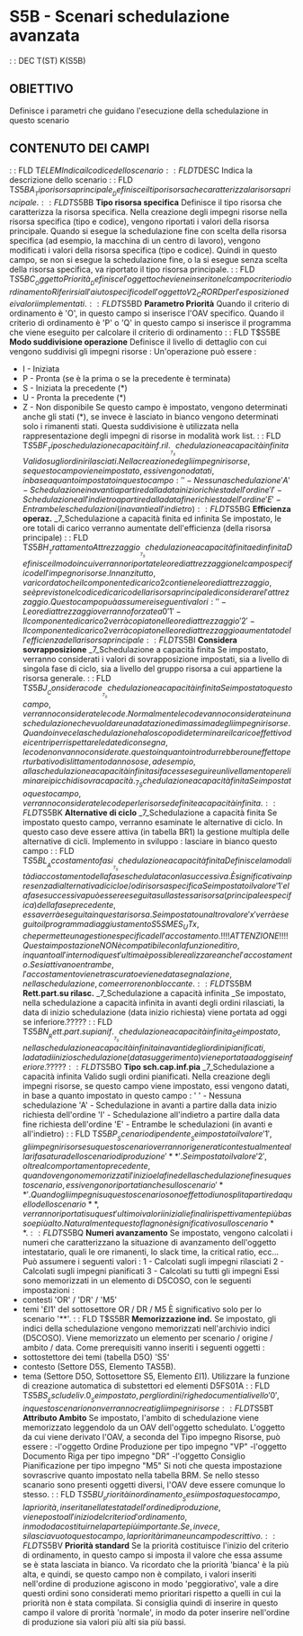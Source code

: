 # S5B - Scenari schedulazione avanzata
 :  : DEC T(ST) K(S5B)
## OBIETTIVO
Definisce i parametri che guidano l'esecuzione della schedulazione in questo scenario
## CONTENUTO DEI CAMPI
 :  : FLD T$ELEM
Indica il codice dello scenario
 :  : FLD T$DESC
Indica la descrizione dello scenario
 :  : FLD T$S5BA __Tipo risorsa principale__
Definisce il tipo risorsa che caratterizza la risorsa principale.
 :  : FLD T$S5BB __Tipo risorsa specifica__
Definisce il tipo risorsa che caratterizza la risorsa specifica. Nella creazione degli impegni risorse nella risorsa specifica (tipo e codice), vengono riportati i valori della risorsa principale.
Quando si esegue la schedulazione fine con scelta della risorsa specifica (ad esempio, la macchina di un centro di lavoro), vengono modificati i valori della risorsa specifica (tipo e codice).
Quindi in questo campo, se non si esegue la schedulazione fine, o la si esegue senza scelta della risorsa specifica, va riportato il tipo risorsa principale.
 :  : FLD T$S5BC __Oggetto Priorità__
Definisce l'oggetto che viene inserito nel campo criterio di ordinamento
Riferirsi all'aiuto specifico dell'oggetto V2_CRORD per l'esposizione dei valori implementati.
 :  : FLD T$S5BD __Parametro Priorità__
Quando il criterio di ordinamento è 'O', in questo campo si inserisce l'OAV specifico.
Quando il criterio di ordinamento è 'P' o 'Q' in questo campo si inserisce il programma che viene eseguito per calcolare il criterio di ordinamento
 :  : FLD T$S5BE __Modo suddivisione operazione__
Definisce il livello di dettaglio con cui vengono suddivisi gli impegni risorse : 
Un'operazione  può essere : 
- I - Iniziata
- P - Pronta (se è la prima o se la precedente è terminata)
- S - Iniziata la precedente   (*)
- U - Pronta la precedente     (*)
- Z - Non disponibile
Se questo campo è impostato, vengono determinati anche gli stati (*), se invece è lasciato in bianco vengono determinati solo i rimanenti stati.
Questa suddivisione è utilizzata nella rappresentazione degli impegni di risorse in modalità work list.
 :  : FLD T$S5BF __Tipo schedulazione capacità inf. ril.__
_7_Schedulazione a capacità infinita
Valido sugli ordini rilasciati.
Nella creazione degli impegni risorse, se questo campo viene impostato, essi vengono datati, in base a quanto impostato in questo campo : 
' ' - Nessuna schedulazione
'A' - Schedulazione in avanti a partire dalla data inizio richiesta dell'ordine
'I' - Schedulazione all'indietro a partire dalla data fine richiesta dell'ordine
'E' - Entrambe le schedulazioni (in avanti e all'indietro)
 :  : FLD T$S5BG __Efficienza operaz.__
_7_Schedulazione a capacità finita ed infinita
Se impostato, le ore totali di carico verranno aumentate dell'efficienza (della risorsa principale)
 :  : FLD T$S5BH __Trattamento Attrezzaggio__
_7_Schedulazione a capacità finita ed infinita
Definisce il modo in cui verranno riportate le ore di attrezzaggio nel campo specifico dell'impegno risorse.
Innanzitutto, va ricordato che il componente di carico 2 contiene le ore di attrezzaggio, se è previsto nel codice di carico della risorsa principale di considerare l'attrezzaggio.
Questo campo puà assumere i seguenti valori : 
' ' - Le ore di attrezzaggio verranno forzate a 0
'1' - Il componente di carico 2 verrà copiato nelle ore di attrezzaggio
'2' - Il componente di carico 2 verrà copiato nelle ore di attrezzaggio aumentato dell'efficienza della risorsa principale
 :  : FLD T$S5BI __Considera sovrapposizione__
_7_Schedulazione a capacità finita
Se impostato, verranno considerati i valori di sovrapposizione impostati, sia a livello di singola fase di ciclo, sia a livello del gruppo risorsa a cui appartiene la risorsa generale.
 :  : FLD T$S5BJ __Considera code__
_7_Schedulazione a capacità infinita
Se impostato questo campo, verranno considerate le code.
Normalmente le code vanno considerate in una schedulazione che vuol dare una datazione di massima degli impegni risorse.
Quando invece la schedulazione ha lo scopo di determinare il carico effettivo dei centri per rispettare le date di consegna, le code non vanno considerate. questo in quanto introdurrebbero un effetto perturbativo di slittamento dannoso se, ad esempio, alla schedulazione a capacità infinita si facesse seguire un livellamento per eliminare i picchi di sovracapacità.
_7_Schedulazione a capacità finita
Se impostato questo campo, verranno considerate le code per le risorse definite a capacità infinita.
 :  : FLD T$S5BK __Alternative di ciclo__
_7_Schedulazione a capacità finita
Se impostato questo campo, verranno esaminate le alternative di ciclo.
In questo caso deve essere attiva (in tabella BR1) la gestione multipla delle alternative di cicli.
Implemento in sviluppo :  lasciare in bianco questo campo
 :  : FLD T$S5BL __Accostamento fasi__
_7_Schedulazione a capacità finita
Definisce la modalità di accostamento della fase schedulata con la successiva.
È significativa in presenza di alternativa di ciclo e/o di risorsa specifica
Se impostato il valore '1' e la fase successiva può essere eseguita sulla stessa risorsa (principale e specifica) della fase precedente, essa verrà eseguita in questa risorsa.
Se impostato un altro valore 'x' verrà eseguito il programma di aggiustamento S5SMES_UTx, che permette una gestione specifica dell'accostamento.
!!!! ATTENZIONE !!!!
Questa impostazione NON è compatibile con la funzione di tiro, in quanto all'interno di quest'ultima è possible realizzare anche l'accostamento.
Se si attivano entrambe, l'accostamento viene trascurato e viene data segnalazione, nella schedulazione, come errore non bloccante.
 :  : FLD T$S5BM __Rett.part.su rilasc.__
_7_Schedulazione a capacità infinita
_Se impostato, nella schedulazione a capacità infinita in avanti degli ordini rilasciati, la data di inizio schedulazione (data inizio richiesta) viene portata ad oggi se inferiore.?????
 :  : FLD T$S5BN __Rett.part.su pianif.__
_7_Schedulazione a capacità infinita
_Se impostato, nella schedulazione a capacità infinita in avanti degli ordini pianificati, la data di inizio schedulazione (data suggerimento) viene portata ad oggi se inferiore.?????
 :  : FLD T$S5BO __Tipo sch.cap.inf.pia__
_7_Schedulazione a capacità infinita
Valido sugli ordini pianificati.
Nella creazione degli impegni risorse, se questo campo viene impostato, essi vengono datati, in base a quanto impostato in questo campo : 
' ' - Nessuna schedulazione
'A' - Schedulazione in avanti a partire dalla data inizio richiesta dell'ordine
'I' - Schedulazione all'indietro a partire dalla data fine richiesta dell'ordine
'E' - Entrambe le schedulazioni (in avanti e all'indietro)
 :  : FLD T$S5BP __Scenario dipendente__
Se impostato il valore '1', gli impegni risorse su questo scenario verranno rigenerati contestualmente alla rifasatura dello scenario di produzione '**'.
Se impostato il valore '2', oltre al comportamento precedente, quando vengono memorizzati l'inizio e la fine della schedulazione fine su questo scenario, essi vengono riportati anche sullo scenario '**'. Quando gli impegni su questo scenario sono effetto di uno split a partire da quello dello scenario **, verranno riportati su quest'ultimo i valori iniziali e finali rispettivamente più basso e più alto.
Naturalmente questo flag non è significativo sullo scenario **.
 :  : FLD T$S5BQ __Numeri avanzamento__
Se impostato, vengono calcolati i numeri che caratterizzano la situazione di avanzamento dell'oggetto intestatario, quali le ore rimanenti, lo slack time, la critical ratio, ecc...
Può assumere i seguenti valori : 
1 - Calcolati sugli impegni rilasciati
2 - Calcolati sugli impegni pianificati
3 - Calcolati su tutti gli impegni
Essi sono memorizzati in un elemento di D5COSO, con le seguenti impostazioni : 
- contesti 'OR' / 'DR' / 'M5'
- temi     '£I1' del sottosettore OR / DR / M5
È significativo solo per lo scenario '**'.
 :  : FLD T$S5BR __Memorizzazione ind.__
Se impostato, gli indici della schedulazione vengono memorizzati nell'archivio indici (D5COSO).
Viene memorizzato un elemento per scenario / origine / ambito / data.
Come prerequisiti vanno inseriti i seguenti oggetti : 
- sottostettore dei temi (tabella D5O) 'S5'
- contesto (Settore D5S, Elemento TAS5B).
- tema     (Settore D5O, Sottosettore S5, Elemento £I1).
Utilizzare la funzione di creazione automatica di substettori ed elementi D5FS01A
 :  : FLD T$S5BS __Esclude liv.0__
Se impostato, per gli ordini / righe documenti a livello '0', in questo scenario non verranno creati gli impegni risorse
 :  : FLD T$S5BT __Attributo Ambito__
Se impostato, l'ambito di schedulazione viene memorizzato leggendolo da un OAV dell'oggetto schedulato.
L'oggetto da cui viene derivato l'OAV, a seconda del Tipo impegno Risorse, può essere : 
-l'oggetto Ordine Produzione per tipo impegno "VP"
-l'oggetto Documento Riga per tipo impegno "DR"
-l'oggetto Consiglio Pianificazione per tipo impegno "M5"
Si noti che questa impostazione sovrascrive quanto impostato nella tabella BRM.
Se nello stesso scanario sono presenti oggetti diversi, l'OAV deve essere comunque lo stesso.
 :  : FLD T$S5BU __Priorità in ordinamento__
Se si imposta questo campo, la priorità, inserita nella testata dell'ordine di produzione, viene posto all'inizio
del criterio d'ordinamento, in modo da costituirne la parte più importante.
Se, invece, si lascia vuoto questo campo, la priorità rimane un campo descrittivo.
 :  : FLD T$S5BV __Priorità standard__
Se la priorità costituisce l'inizio del criterio di ordinamento, in questo campo si imposta il valore che essa assume se
è stata lasciata in bianco.
Va ricordato che la priorità 'bianca' è la più alta, e quindi, se questo campo non è compilato, i valori inseriti
nell'ordine di produzione agiscono in modo 'peggiorativo', vale a dire questi ordini sono considerati memo prioritari
rispetto a quelli in cui la priorità non è stata compilata.
Si consiglia quindi di inserire in questo campo il valore di prorità 'normale', in modo da poter inserire nell'ordine di
produzione sia valori più alti sia più bassi.
